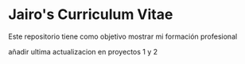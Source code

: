 # Jairo's Curriculum Vitae

Este repositorio tiene como objetivo mostrar mi formación profesional

añadir ultima actualizacion en proyectos 1 y 2


